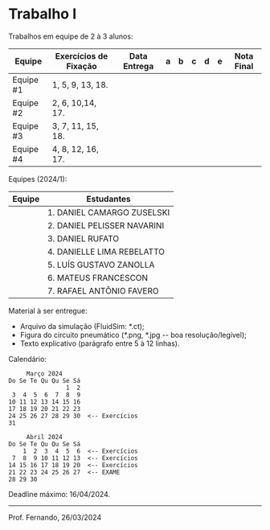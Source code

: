 # Trabalho I

Trabalhos em equipe de 2 à 3 alunos:

| Equipe                     | Exercícios de Fixação | Data Entrega | a    | b    | c    | d    | e    | Nota Final |
| -------------------------- | --------------------- | ------------ | ---- | ---- | ---- | ---- | ---- | ---------- |
| Equipe #1            | 1, 5, 9, 13, 18.      |         |      |      |      |      |      |            |
| Equipe #2            | 2, 6, 10,14, 17.      |         |      |      |      |      |      |            |
| Equipe #3            | 3, 7, 11, 15, 18.     |         |      |      |      |      |      |            |
| Equipe #4 | 4, 8, 12, 16, 17.     |         |      |      |      |      |      |            |


Equipes (2024/1):

| Equipe | Estudantes |
| ------ | ---------- |
|        | 1. DANIEL CAMARGO ZUSELSKI |
|        | 2. DANIEL PELISSER NAVARINI |
|        | 3. DANIEL RUFATO |
|        | 4. DANIELLE LIMA REBELATTO |
|        | 5. LUÍS GUSTAVO ZANOLLA |
|        | 6. MATEUS FRANCESCON |
|        | 7. RAFAEL ANTÔNIO FAVERO |


Material à ser entregue:

* Arquivo da simulação (FluidSim: *.ct);
* Figura do circuito pneumático (*.png, *.jpg -- boa resolução/legível);
* Texto explicativo (parágrafo entre 5 à 12 linhas).

Calendário:

```
     Março 2024       
Do Se Te Qu Qu Se Sá  
                1  2  
 3  4  5  6  7  8  9  
10 11 12 13 14 15 16  
17 18 19 20 21 22 23  
24 25 26 27 28 29 30  <-- Exercícios
31

     Abril 2024       
Do Se Te Qu Qu Se Sá  
    1  2  3  4  5  6  <-- Exercícios  
 7  8  9 10 11 12 13  <-- Exercícios  
14 15 16 17 18 19 20  <-- Exercícios  
21 22 23 24 25 26 27  <-- EXAME  
28 29 30  
```

Deadline máximo: 16/04/2024.

---

Prof. Fernando, 26/03/2024